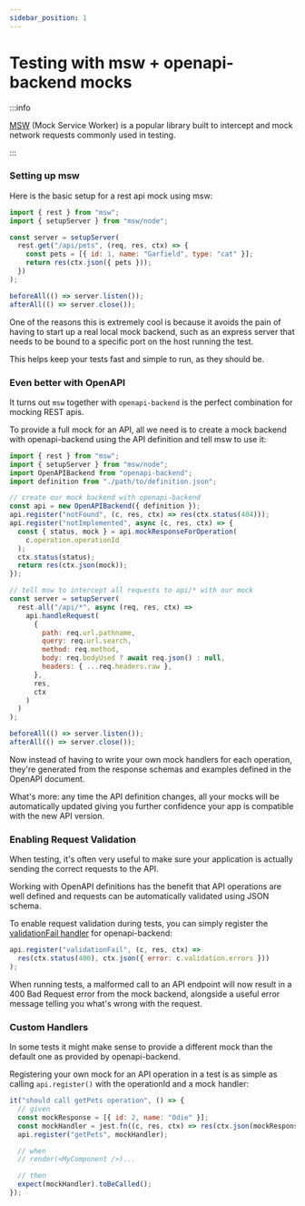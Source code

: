 ```yaml
---
sidebar_position: 1
---
```


# Testing with msw + openapi-backend mocks

:::info

[MSW](https://mswjs.io/) (Mock Service Worker) is a popular library built to intercept and mock network requests commonly used in testing.

:::

### Setting up msw

Here is the basic setup for a rest api mock using msw:

```javascript
import { rest } from "msw";
import { setupServer } from "msw/node";

const server = setupServer(
  rest.get("/api/pets", (req, res, ctx) => {
    const pets = [{ id: 1, name: "Garfield", type: "cat" }];
    return res(ctx.json({ pets }));
  })
);

beforeAll(() => server.listen());
afterAll(() => server.close());
```

One of the reasons this is extremely cool is because it avoids the pain of having to start up a real local mock backend, such as an express server that needs to be bound to a specific port on the host running the test.

This helps keep your tests fast and simple to run, as they should be.

### Even better with OpenAPI

It turns out `msw` together with `openapi-backend` is the perfect combination for mocking REST apis.

To provide a full mock for an API, all we need is to create a mock backend with openapi-backend using the API definition and tell msw to use it:

```javascript
import { rest } from "msw";
import { setupServer } from "msw/node";
import OpenAPIBackend from "openapi-backend";
import definition from "./path/to/definition.json";

// create our mock backend with openapi-backend
const api = new OpenAPIBackend({ definition });
api.register("notFound", (c, res, ctx) => res(ctx.status(404)));
api.register("notImplemented", async (c, res, ctx) => {
  const { status, mock } = api.mockResponseForOperation(
    c.operation.operationId
  );
  ctx.status(status);
  return res(ctx.json(mock));
});

// tell msw to intercept all requests to api/* with our mock
const server = setupServer(
  rest.all("/api/*", async (req, res, ctx) =>
    api.handleRequest(
      {
        path: req.url.pathname,
        query: req.url.search,
        method: req.method,
        body: req.bodyUsed ? await req.json() : null,
        headers: { ...req.headers.raw },
      },
      res,
      ctx
    )
  )
);

beforeAll(() => server.listen());
afterAll(() => server.close());
```

Now instead of having to write your own mock handlers for each operation, they're generated from the response schemas and examples defined in the OpenAPI document.

What's more: any time the API definition changes, all your mocks will be automatically updated giving you further confidence your app is compatible with the new API version.

### Enabling Request Validation

When testing, it's often very useful to make sure your application is actually sending the correct requests to the API.

Working with OpenAPI definitions has the benefit that API operations are well defined and requests can be automatically validated using JSON schema.

To enable request validation during tests, you can simply register the [validationFail handler](https://openapistack.co/docs/openapi-backend/api#validationfail-handler) for openapi-backend:

```javascript
api.register("validationFail", (c, res, ctx) =>
  res(ctx.status(400), ctx.json({ error: c.validation.errors }))
);
```

When running tests, a malformed call to an API endpoint will now result in a 400 Bad Request error from the mock backend, alongside a useful error message telling you what's wrong with the request.

### Custom Handlers

In some tests it might make sense to provide a different mock than the default one as provided by openapi-backend.

Registering your own mock for an API operation in a test is as simple as calling `api.register()` with the operationId and a mock handler:

```javascript
it("should call getPets operation", () => {
  // given
  const mockResponse = [{ id: 2, name: "Odie" }];
  const mockHandler = jest.fn((c, res, ctx) => res(ctx.json(mockResponse)));
  api.register("getPets", mockHandler);

  // when
  // render(<MyComponent />)...

  // then
  expect(mockHandler).toBeCalled();
});
```
